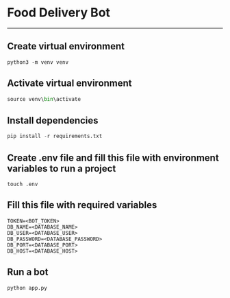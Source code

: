 # Food Delivery Bot

---

## Create virtual environment

```
python3 -m venv venv
```

## Activate virtual environment

``` python
source venv\bin\activate
```

## Install dependencies

``` python
pip install -r requirements.txt
```

## Create .env file and fill this file with environment variables to run a project

``` shell
touch .env
```

## Fill this file with required variables

``` text 
TOKEN=<BOT_TOKEN>
DB_NAME=<DATABASE_NAME>
DB_USER=<DATABASE_USER>
DB_PASSWORD=<DATABASE_PASSWORD>
DB_PORT=<DATABASE_PORT>
DB_HOST=<DATABASE_HOST>
```

## Run a bot

``` python
python app.py
```




